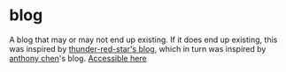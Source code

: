 # blog
A blog that may or may not end up existing. If it does end up existing, this was inspired by [thunder-red-star's blog](https://github.com/thunder-red-star/blog), which in turn was inspired by [anthony chen](https://github.com/achen318/blog)'s blog.
[Accessible here](https://www.gabe.biz/blog/)
